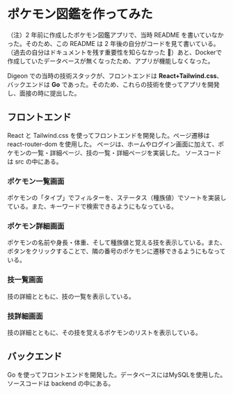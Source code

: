 # ポケモン図鑑を作ってみた

（注）2 年前に作成したポケモン図鑑アプリで、当時 README を書いていなかった。そのため、この README は 2 年後の自分がコードを見て書いている。（過去の自分はドキュメントを残す重要性を知らなかった 🥲）あと、Dockerで作成していたデータベースが無くなったため、アプリが機能しなくなった。

Digeon での当時の技術スタックが、フロントエンドは **React+Tailwind.css**、バックエンドは **Go** であった。そのため、これらの技術を使ってアプリを開発し、面接の時に提出した。

## フロントエンド

React と Tailwind.css を使ってフロントエンドを開発した。ページ遷移は react-router-dom を使用した。
ページは、ホームやログイン画面に加えて、ポケモンの一覧・詳細ページ、技の一覧・詳細ページを実装した。
ソースコードは src の中にある。

### ポケモン一覧画面

ポケモンの「タイプ」でフィルターを、ステータス（種族値）でソートを実装している。また、キーワードで検索できるようにもなっている。

### ポケモン詳細画面

ポケモンの名前や身長・体重、そして種族値と覚える技を表示している。また、ボタンをクリックすることで、隣の番号のポケモンに遷移できるようにもなっている。

### 技一覧画面

技の詳細とともに、技の一覧を表示している。

### 技詳細画面

技の詳細とともに、その技を覚えるポケモンのリストを表示している。

## バックエンド

Go を使ってフロントエンドを開発した。データベースにはMySQLを使用した。
ソースコードは backend の中にある。